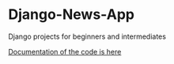 # Django-News-App
Django projects for beginners and intermediates

[Documentation of the code is here](https://ninza7.medium.com/build-a-news-app-using-django-python-3e209fdb0913)
